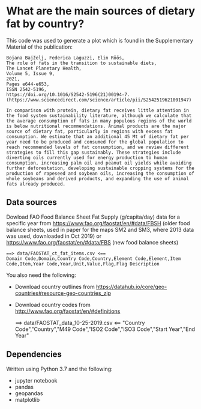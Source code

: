 # What are the main sources of dietary fat by country?

This code was used to generate a plot which is found in the Supplementary Material of the publication:

    Bojana Bajželj, Federica Laguzzi, Elin Röös,
    The role of fats in the transition to sustainable diets,
    The Lancet Planetary Health,
    Volume 5, Issue 9,
    2021,
    Pages e644-e653,
    ISSN 2542-5196,
    https://doi.org/10.1016/S2542-5196(21)00194-7.
    (https://www.sciencedirect.com/science/article/pii/S2542519621001947)

    In comparison with protein, dietary fat receives little attention in the food system sustainability literature, although we calculate that the average consumption of fats in many populous regions of the world is below nutritional recommendations. Animal products are the major source of dietary fat, particularly in regions with excess fat consumption. We estimate that an additional 45 Mt of dietary fat per year need to be produced and consumed for the global population to reach recommended levels of fat consumption, and we review different strategies to fill this gap sustainably. These strategies include diverting oils currently used for energy production to human consumption, increasing palm oil and peanut oil yields while avoiding further deforestation, developing sustainable cropping systems for the production of rapeseed and soybean oils, increasing the consumption of whole soybeans and derived products, and expanding the use of animal fats already produced.

## Data sources


Dowload FAO Food Balance Sheet Fat Supply (g/capita/day) data for a specific year from https://www.fao.org/faostat/en/#data/FBSH (older food balance sheets, used in paper for the maps SM2 and SM3, where 2013 data was used, downloaded in Oct 2019) or https://www.fao.org/faostat/en/#data/FBS (new food balance sheets)

    ==> data/FAOSTAT_ct_fat_items.csv <==
    Domain Code,Domain,Country Code,Country,Element Code,Element,Item Code,Item,Year Code,Year,Unit,Value,Flag,Flag Description

You also need the following:

- Download country outlines from https://datahub.io/core/geo-countries#resource-geo-countries_zip
- Download country codes from http://www.fao.org/faostat/en/#definitions

    ==> data/FAOSTAT_data_10-25-2019.csv <==
    "Country Code","Country","M49 Code","ISO2 Code","ISO3 Code","Start Year","End Year"

## Dependencies

Written using Python 3.7 and the following:

- jupyter notebook
- pandas
- geopandas
- matplotlib
